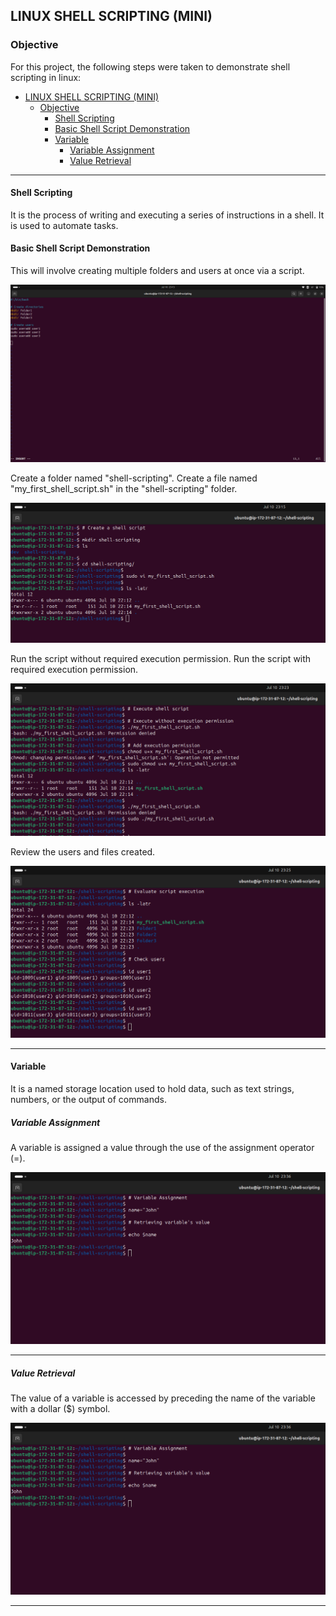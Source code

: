 
<!-- ABOUT THE PROJECT -->
## LINUX SHELL SCRIPTING (MINI)

### Objective

For this project, the following steps were taken to demonstrate shell scripting in linux:

- [LINUX SHELL SCRIPTING (MINI)](#linux-shell-scripting-mini)
  - [Objective](#objective)
    - [Shell Scripting](#shell-scripting)
    - [Basic Shell Script Demonstration](#basic-shell-script-demonstration)
    - [Variable](#variable)
      - [Variable Assignment](#variable-assignment)
      - [Value Retrieval](#value-retrieval)

----

#### Shell Scripting

It is the process of writing and executing a series of instructions in a shell.
It is used to automate tasks.

#### Basic Shell Script Demonstration

This will involve creating multiple folders and users at once via a script.

![Alt text](img/1-shell-script.png)

Create a folder named "shell-scripting".
Create a file named "my_first_shell_script.sh" in the "shell-scripting" folder.

![Alt text](img/2-create-shell-script.png)

Run the script without required execution permission.
Run the script with required execution permission.

![Alt text](img/3-run-script.png)

Review the users and files created.


![Alt text](img/4-evaluate-script-execution.png)

----

#### Variable

It  is a named storage location used to hold data, such as text strings, numbers, or the output of commands.

##### Variable Assignment

A variable is assigned a value through the use of the assignment operator (=).


![Alt text](img/5-variable.png)

----

##### Value Retrieval

The value of a variable is accessed by preceding the name of the variable with a dollar ($) symbol.


![Alt text](img/5-variable.png)

----



